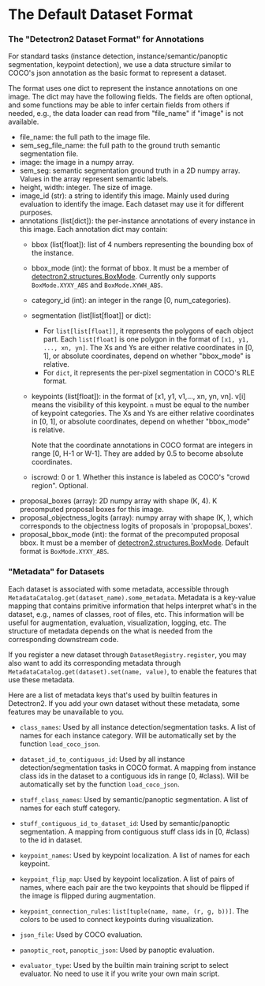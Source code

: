 # The Default Dataset Format

### The "Detectron2 Dataset Format" for Annotations

For standard tasks
(instance detection, instance/semantic/panoptic segmentation, keypoint detection),
we use a data structure similar to COCO's json annotation
as the basic format to represent a dataset.

The format uses one dict to represent the instance annotations on
one image. The dict may have the following fields.
The fields are often optional, and some functions may be able to
infer certain fields from others if needed, e.g., the data loader
can read from "file_name" if "image" is not available.

+ file_name: the full path to the image file.
+ sem_seg_file_name: the full path to the ground truth semantic segmentation file.
+ image: the image in a numpy array.
+ sem_seg: semantic segmentation ground truth in a 2D numpy array. Values in the array represent
 		semantic labels.
+ height, width: integer. The size of image.
+ image_id (str): a string to identify this image. Mainly used during evaluation to identify the
		image. Each dataset may use it for different purposes.
+ annotations (list[dict]): the per-instance annotations of every
		instance in this image. Each annotation dict may contain:
	+ bbox (list[float]): list of 4 numbers representing the bounding box of the instance.
	+ bbox_mode (int): the format of bbox.
			It must be a member of [detectron2.structures.BoxMode](detectron2/structures/boxes.py).
		  Currently only supports `BoxMode.XYXY_ABS` and `BoxMode.XYWH_ABS`.
	+ category_id (int): an integer in the range [0, num_categories).
	+ segmentation (list[list[float]] or dict):
		+ For `list[list[float]]`, it represents the polygons of
			each object part. Each `list[float]` is one polygon in the
			format of `[x1, y1, ..., xn, yn]`.
			The Xs and Ys are either relative coordinates in [0, 1], or absolute coordinates,
			depend on whether "bbox_mode" is relative.
		+ For `dict`, it represents the per-pixel segmentation in COCO's RLE format.
	+ keypoints (list[float]): in the format of [x1, y1, v1,..., xn, yn, vn].
		v[i] means the visibility of this keypoint.
		`n` must be equal to the number of keypoint categories.
		The Xs and Ys are either relative coordinates in [0, 1], or absolute coordinates,
		depend on whether "bbox_mode" is relative.

		Note that the coordinate annotations in COCO format are integers in range [0, H-1 or W-1].
		They are added by 0.5 to become absolute coordinates.
	+ iscrowd: 0 or 1. Whether this instance is labeled as COCO's "crowd region". Optional.
+ proposal_boxes (array): 2D numpy array with shape (K, 4). K precomputed proposal boxes for this image.
+ proposal_objectness_logits (array): numpy array with shape (K, ), which corresponds to the objectness
        logits of proposals in 'propopsal_boxes'.
+ proposal_bbox_mode (int): the format of the precomputed proposal bbox.
        It must be a member of [detectron2.structures.BoxMode](detectron2/structures/boxes.py).
        Default format is `BoxMode.XYXY_ABS`.


### "Metadata" for Datasets

Each dataset is associated with some metadata, accessible through
`MetadataCatalog.get(dataset_name).some_metadata`.
Metadata is a key-value mapping that contains primitive information that helps interpret what's in the dataset, e.g.,
names of classes, root of files, etc.
This information will be useful for augmentation, evaluation, visualization, logging, etc.
The structure of metadata depends on the what is needed from the corresponding downstream code.

If you register a new dataset through `DatasetRegistry.register`,
you may also want to add its corresponding metadata through
`MetadataCatalog.get(dataset).set(name, value)`, to enable the features that use these metadata.

Here are a list of metadata keys that's used by builtin features in Detectron2.
If you add your own dataset without these metadata, some features may be
unavailable to you.

* `class_names`: Used by all instance detection/segmentation tasks.
  A list of names for each instance category. Will be automatically set by the function `load_coco_json`.

* `dataset_id_to_contiguous_id`: Used by all instance detection/segmentation tasks in COCO format.
  A mapping from instance class ids in the dataset to a contiguous ids in range [0, #class).
  Will be automatically set by the function `load_coco_json`.

* `stuff_class_names`: Used by semantic/panoptic segmentation.
  A list of names for each stuff category.

* `stuff_contiguous_id_to_dataset_id`: Used by semantic/panoptic segmentation.
  A mapping from contiguous stuff class ids in [0, #class) to the id in dataset.

* `keypoint_names`: Used by keypoint localization. A list of names for each keypoint.

* `keypoint_flip_map`: Used by keypoint localization. A list of pairs of names,
  where each pair are the two keypoints that should be flipped if the image is
  flipped during augmentation.
* `keypoint_connection_rules`: `list[tuple(name, name, (r, g, b))]`. The colors
  to be used to connect keypoints during visualization.

* `json_file`: Used by COCO evaluation.
* `panoptic_root`, `panoptic_json`: Used by panoptic evaluation.
* `evaluator_type`: Used by the builtin main training script to select
   evaluator. No need to use it if you write your own main script.

